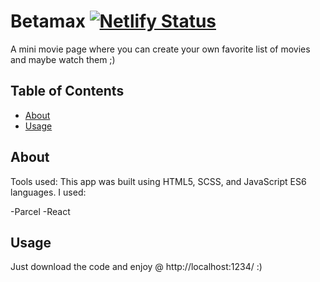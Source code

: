# Betamax [![Netlify Status](https://api.netlify.com/api/v1/badges/99de68b1-5c22-424a-9c3e-11a55f086410/deploy-status)](https://app.netlify.com/sites/cosmictr/deploys)

A mini movie page where you can create your own favorite list of movies and maybe watch them ;)

## Table of Contents

- [About](#about)
- [Usage](#usage)

## About <a name = "about"></a>

Tools used:
This app was built using HTML5, SCSS, and JavaScript ES6 languages. I used:

-Parcel
-React

## Usage <a name = "usage"></a>
Just download the code and enjoy @ http://localhost:1234/ :)
